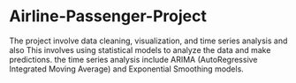 # Airline-Passenger-Project
The project involve data cleaning, visualization, and time series analysis and also This involves using statistical models to analyze the data and make predictions. the  time series analysis include ARIMA (AutoRegressive Integrated Moving Average) and Exponential Smoothing models.
